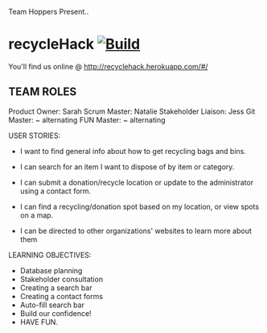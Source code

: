Team Hoppers Present..

# recycleHack [![Build](https://travis-ci.org/GroupProjects-hihi2017/TeamHoppers.svg?branch=master)](https://travis-ci.org/GroupProjects-hihi2017/TeamHoppers)

You'll find us online @ http://recyclehack.herokuapp.com/#/

## TEAM ROLES
Product Owner: Sarah
Scrum Master: Natalie
Stakeholder Liaison: Jess
Git Master: ~ alternating
FUN Master: ~ alternating


USER STORIES:

- I want to find general info about how to get recycling bags and bins.

- I can search for an item I want to dispose of by item or category.

- I can submit a donation/recycle location or update to the administrator using a contact form.

- I can find a recycling/donation spot based on my location, or view spots on a map.

- I can be directed to other organizations' websites to learn more about them


LEARNING OBJECTIVES:

- Database planning
- Stakeholder consultation
- Creating a search bar
- Creating a contact forms
- Auto-fill search bar
- Build our confidence!
- HAVE FUN.
